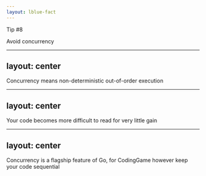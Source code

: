 ```yaml
---
layout: lblue-fact
---
```


Tip #8

Avoid concurrency

---
layout: center
---

Concurrency means non-deterministic out-of-order execution

---
layout: center
---

Your code becomes more difficult to read for very little gain

---
layout: center
---

Concurrency is a flagship feature of Go, for CodingGame however keep your code sequential